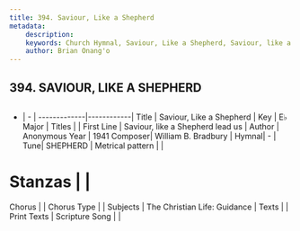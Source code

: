 ```yaml
---
title: 394. Saviour, Like a Shepherd
metadata:
    description: 
    keywords: Church Hymnal, Saviour, Like a Shepherd, Saviour, like a Shepherd lead us, 
    author: Brian Onang'o
---
```



## 394. SAVIOUR, LIKE A SHEPHERD

```txt

```

- |   -  |
-------------|------------|
Title | Saviour, Like a Shepherd |
Key | E♭ Major |
Titles |  |
First Line | Saviour, like a Shepherd lead us |
Author | Anonymous
Year | 1941
Composer| William B. Bradbury |
Hymnal|  - |
Tune| SHEPHERD |
Metrical pattern | |
# Stanzas |  |
Chorus |  |
Chorus Type |  |
Subjects | The Christian Life: Guidance |
Texts |  |
Print Texts | 
Scripture Song |  |
  
